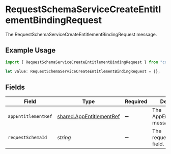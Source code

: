 # RequestSchemaServiceCreateEntitlementBindingRequest

The RequestSchemaServiceCreateEntitlementBindingRequest message.

## Example Usage

```typescript
import { RequestSchemaServiceCreateEntitlementBindingRequest } from "conductorone-sdk-typescript/sdk/models/shared";

let value: RequestSchemaServiceCreateEntitlementBindingRequest = {};
```

## Fields

| Field                                                                       | Type                                                                        | Required                                                                    | Description                                                                 |
| --------------------------------------------------------------------------- | --------------------------------------------------------------------------- | --------------------------------------------------------------------------- | --------------------------------------------------------------------------- |
| `appEntitlementRef`                                                         | [shared.AppEntitlementRef](../../../sdk/models/shared/appentitlementref.md) | :heavy_minus_sign:                                                          | The AppEntitlementRef message.                                              |
| `requestSchemaId`                                                           | *string*                                                                    | :heavy_minus_sign:                                                          | The requestSchemaId field.                                                  |